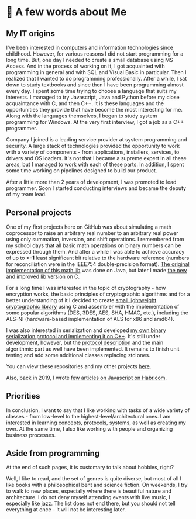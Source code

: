 # 🚀 A few words about Me

## My IT origins

I've been interested in computers and information technologies since childhood. However, for various reasons I did not start programming for a long time. But, one day I needed to create a small database using MS Access. And in the process of working on it, I got acquainted with programming in general and with SQL and Visual Basic in particular. Then I realized that I wanted to do programming professionally. After a while, I sat down to study textbooks and since then I have been programming almost every day. I spent some time trying to choose a language that suits my interests. I managed to try Javascript, Java and Python before my close acquaintance with C, and then C++. It is these languages and the opportunities they provide that have become the most interesting for me. Along with the languages themselves, I began to study system programming for Windows. At the very first interview, I got a job as a C++ programmer.

Company I joined is a leading service provider at system programming and security. A large stack of technologies provided the opportunity to work with a variety of components - from applications, installers, services, to drivers and OS loaders. It's not that I became a supreme expert in all these areas, but I managed to work with each of these parts. In addition, I spent some time working on pipelines designed to build our product.

After a little more than 2 years of development, I was promoted to lead programmer. Soon I started conducting interviews and became the deputy of my team lead.

## Personal projects

One of my first projects here on GitHub was about simulating a math coprocessor to raise an arbitrary real number to an arbitrary real power using only summation, inversion, and shift operations. I remembered from my school days that all basic math operations on binary numbers can be expressed through them. And after a while I was able to achieve accuracy of up to **+-1** least significant bit relative to the hardware reference (numbers for reconciliation were in the IEEE754 double-precision format). [The original implementation of this math lib](https://github.com/AndreyGS/MinimalMath) was done on Java, but later I made [the new and improved lib version](https://github.com/AndreyGS/CMinimalMath) on C.

For a long time I was interested in the topic of cryptography - how encryption works, the basic principles of cryptographic algorithms and for a better understanding of it I decided to create [small lightweight cryptographic library](https://github.com/AndreyGS/CryptoLib) using C and assembler with the implementation of some popular algorithms (DES, 3DES, AES, SHA, HMAC, etc.), including the AES-NI (hardware-based implementation of AES for x86 and amd64).

I was also interested in serialization and developed [my own binary serialization protocol and implementing it on C++](https://github.com/AndreyGS/common_serialization). It's still under development, however, but the [protocol description](https://github.com/AndreyGS/common_serialization/blob/master/CSP.txt) and the main algorithmic part as well have been implemented. It remains to finish unit testing and add some additional classes replacing std ones.

You can view these repositories and my other projects [here](https://github.com/AndreyGS). 

Also, back in 2019, I wrote [few articles on Javascript on Habr.com](https://habr.com/ru/users/ukbpyh/publications/articles).

## Priorities

In conclusion, I want to say that I like working with tasks of a wide variety of classes - from low-level to the highest-level/architectural ones. I am interested in learning concepts, protocols, systems, as well as creating my own. At the same time, I also like working with people and organizing business processes.

## Aside from programming

At the end of such pages, it is customary to talk about hobbies, right?

Well, I like to read, and the set of genres is quite diverse, but most of all I like books with a philosophical bent and science fiction. On weekends, I try to walk to new places, especially where there is beautiful nature and architecture. I do not deny myself attending events with live music, I especially like jazz. The list does not end there, but you should not tell everything at once - it will not be interesting later.
